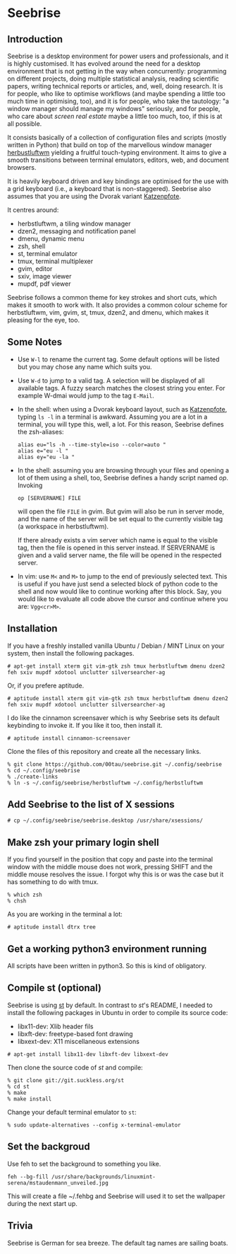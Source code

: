 Seebrise
========

Introduction
------------

Seebrise is a desktop environment for power users and professionals, and
it is highly customised. It has evolved around the need for a desktop
environment that is not getting in the way when concurrently:
programming on different projects, doing multiple statistical analysis,
reading scientific papers, writing technical reports or articles, and,
well, doing research. It is for people, who like to optimise workflows
(and maybe spending a little too much time in optimising, too), and it
is for people, who take the tautology: "a window manager should manage
my windows" seriously, and for people, who care about *screen real
estate* maybe a little too much, too, if this is at all possible.

It consists basically of a collection of configuration files and scripts
(mostly written in Python) that build on top of the marvellous window
manager [herbustluftwm](http://www.herbstluftwm.org/) yielding a
fruitful touch-typing environment.  It aims to give a smooth transitions
between terminal emulators, editors, web, and document browsers.

It is heavily keyboard driven and key bindings are optimised for the use
with a grid keyboard (i.e., a keyboard that is non-staggered).  Seebrise
also assumes that you are using the Dvorak variant
[Katzenpfote](http://00tau.github.io/katzenpfote/).

It centres around:

* herbstluftwm,
    a tiling window manager
* dzen2,
    messaging and notification panel
* dmenu,
    dynamic menu
* zsh,
    shell
* st,
    terminal emulator
* tmux,
    terminal multiplexer
* gvim,
    editor
* sxiv,
    image viewer
* mupdf,
    pdf viewer

Seebrise follows a common theme for key strokes and short cuts, which
makes it smooth to work with.  It also provides a common colour scheme
for herbstluftwm, vim, gvim, st, tmux, dzen2, and dmenu, which makes it
pleasing for the eye, too.

Some Notes
----------

* Use `W-l` to rename the current tag.  Some default options will be
  listed but you may chose any name which suits you.

* Use `W-d` to jump to a valid tag. A selection will be displayed of all
  available tags. A fuzzy search matches the closest string you enter.
  For example W-dmai would jump to the tag `E-Mail`.

* In the shell: when using a Dvorak keyboard layout, such as
  [Katzenpfote](http://00tau.github.io/katzenpfote/), typing `ls -l` in
  a terminal is awkward. Assuming you are a lot in a terminal, you will
  type this, well, a lot.  For this reason, Seebrise defines the
  zsh-aliases:

    ```
    alias eu="ls -h --time-style=iso --color=auto "
    alias e="eu -l "
    alias ey="eu -la "
    ```

* In the shell: assuming you are browsing through your files and opening
  a lot of them using a shell, too, Seebrise defines a handy script
  named *op*.  Invoking

    ```
    op [SERVERNAME] FILE
    ```

  will open the file `FILE` in gvim.  But gvim will also be run in
  server mode, and the name of the server will be set equal to the
  currently visible tag (a workspace in herbstluftwm).

  If there already exists a vim server which name is equal to the
  visible tag, then the file is opened in this server instead.  If
  SERVERNAME is given and a valid server name, the file will be opened
  in the respected server.

* In vim: use `M<` and `M>` to jump to the end of previously selected
  text.  This is useful if you have just send a selected block of python
  code to the shell and now would like to continue working after this
  block.  Say, you would like to evaluate all code above the cursor and
  continue where you are: `Vgg<cr>M>`.

Installation
------------

If you have a freshly installed vanilla Ubuntu / Debian / MINT Linux on your
system, then install the following packages.

```
# apt-get install xterm git vim-gtk zsh tmux herbstluftwm dmenu dzen2 feh sxiv mupdf xdotool unclutter silversearcher-ag
```

Or, if you prefere aptitude.

```
# aptitude install xterm git vim-gtk zsh tmux herbstluftwm dmenu dzen2 feh sxiv mupdf xdotool unclutter silversearcher-ag
```

I do like the cinnamon screensaver which is why Seebrise sets its default
keybinding to invoke it. If you like it too, then install it.

```
# aptitude install cinnamon-screensaver
```

Clone the files of this repository and create all the necessary links.

```
% git clone https://github.com/00tau/seebrise.git ~/.config/seebrise
% cd ~/.config/seebrise
% ./create-links
% ln -s ~/.config/seebrise/herbstluftwm ~/.config/herbstluftwm
```

Add Seebrise to the list of X sessions
--------------------------------------

```
# cp ~/.config/seebrise/seebrise.desktop /usr/share/xsessions/
```

Make zsh your primary login shell
---------------------------------

If you find yourself in the position that copy and paste into the terminal
window with the middle mouse does not work, pressing SHIFT and the middle mouse
resolves the issue. I forgot why this is or was the case but it has something
to do with tmux.

```
% which zsh
% chsh
```

As you are working in the terminal a lot:

```
# aptitude install dtrx tree
```

Get a working python3 environment running
-----------------------------------------

All scripts have been written in python3. So this is kind of obligatory.

Compile st (optional)
---------------------

Seebrise is using [st](http://st.suckless.org/) by default. In contrast
to *st*'s README, I needed to install the following packages in Ubuntu
in order to compile its source code:

* libx11-dev: Xlib header fils
* libxft-dev: freetype-based font drawing
* libxext-dev: X11 miscellaneous extensions

```
# apt-get install libx11-dev libxft-dev libxext-dev
```

Then clone the source code of *st* and compile:

```
% git clone git://git.suckless.org/st
% cd st
% make
% make install
```

Change your default terminal emulator to `st`:

```
% sudo update-alternatives --config x-terminal-emulator
```

Set the backgroud
-----------------

Use feh to set the background to something you like.

```
feh --bg-fill /usr/share/backgrounds/linuxmint-serena/mstaudenmann_unveiled.jpg
```

This will create a file ~/.fehbg and Seebrise will used it to set the
wallpaper during the next start up.

Trivia
------

Seebrise is German for sea breeze. The default tag names are sailing boats.
